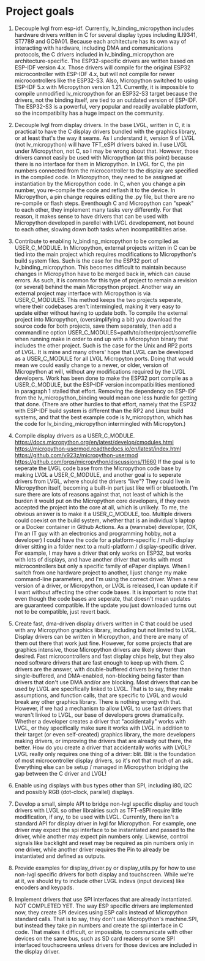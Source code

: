 # Project goals
1) Decouple lvgl from esp-idf.
Currently, lv_binding_micropython includes hardware drivers written in C for several display types including ILI9341, ST7789 and GC9A01.  Because each architecture has its own way of interacting with hardware, including DMA and communications protocols, the C drivers included in lv_binding_micropython are architecture-specific.  The ESP32-specific drivers are written based on ESP-IDF version 4.x.  Those drivers will compile for the original ESP32 microcontroller with ESP-IDF 4.x, but will not compile for newer microcontrollers like the ESP32-S3.  Also, Micropython switched to using ESP-IDF 5.x with Micropython version 1.21. Currently, it is impossible to compile unmodified lv_micropython for an ESP32-S3 target because the drivers, not the binding itself, are tied to an outdated version of ESP-IDF.  The ESP32-S3 is a powerful, very popular and readily available platform, so the incompatibilty has a huge impact on the community.

2) Decouple lvgl from display drivers.
In the base LVGL, written in C, it is practical to have the C display drivers bundled with the graphics library, or at least that's the way it seams.  As I understand it, version 9 of LVGL (not lv_micropython) will have TFT_eSPI drivers baked in.  I use LVGL under Micropython, not C, so I may be wrong about that.  However, those drivers cannot easily be used with Micropython (at this point) because there is no interface for them in Micropython.  In LVGL for C, the pin numbers connected from the microcontroller to the display are specified in the compiled code.  In Micropython, they need to be assigned at instantiation by the Micropython code.  In C, when you change a pin number, you re-compile the code and reflash it to the device.  In Micropython, a pin change requires editing the .py file, but there are no re-compile or flash steps.  Eventhough C and Micropython can "speak" to each other, they implement many tasks very differently.  For that reason, it makes sense to have drivers that can be used with Micropython developed in parellel with LVGL developement, not bound to each other, slowing down both tasks when incompatibilities arise.

3) Contribute to enabling lv_binding_micropython to be compiled as USER_C_MODULE.
In Micropython, external projects written in C can be tied into the main project which requires modifications to Micropython's build system files.  Such is the case for the ESP32 port of lv_binding_micropython.  This becomes difficult to maintain because changes in Micropython have to be merged back in, which can cause errors.  As such, it is common for this type of project to remain a revision (or several) behind the main Micropython project.  Another way an external project may interface with Micropython is via USER_C_MODULES.  This method keeps the two projects seperate, where their codebases aren't intermingled, making it very easy to update either without having to update both.  To compile the external project into Micropython, (oversimplifying a bit) you download the source code for both projects, save them separately, then add a commandline option USER_C_MODULES=path/to/other/project/somefile when running make in order to end up with a Micropyhon binary that includes the other project.  Such is the case for the Unix and RP2 ports of LVGL.  It is mine and many others' hope that LVGL can be developed as a USER_C_MODULE for all LVGL Micropyton ports.  Doing that would mean we could easily change to a newer, or older, version of Micropython at will, without any modifications required by the LVGL developers.  Work has been done to make the ESP32 port compile as a USER_C_MODULE, but the ESP-IDF version incompatibilities mentioned in paragraph 1 stalled that effort.  Removing the dependency on ESP-IDF from the lv_micropython_binding would mean one less hurdle for getting that done.  (There are other hurdles to that effort, namely that the ESP32 with ESP-IDF build system is different than the RP2 and Linux build systems, and that the best example code is lv_micropython, which has the code for lv_binding_micropython intermingled with Micropyton.)

4) Compile display drivers as a USER_C_MODULE.
https://docs.micropython.org/en/latest/develop/cmodules.html
https://micropython-usermod.readthedocs.io/en/latest/index.html
https://github.com/v923z/micropython-usermod
https://github.com/orgs/micropython/discussions/11660
If the goal is to seperate the LVGL code base from the Micropython code base by making LVGL a USER_C_MODULE, and another goal is to seperate drivers from LVGL, where should the drivers "live"?  They could live in Micropython itself, becoming a built-in part just like wifi or bluetooth.  I'm sure there are lots of reasons against that, not least of which is the burden it would put on the Micropython core developers, if they even accepted the project into the core at all, which is unlikely.  To me, the obvious answer is to make it a USER_C_MODULE, too.  Multiple drivers could coexist on the build system, whether that is an individual's laptop or a Docker container in Github Actions.  As a (wannabe) developer, (OK, I'm an IT guy with an electronics and programming hobby, not a developer) I could have the code for a platform-specific / multi-display driver sitting in a folder next to a multi-platform / display-specific driver.  For example, I may have a driver that only works on ESP32, but works with lots of displays, and have another driver that works with most microcontrollers but only a specific family of ePaper displays.  When I switch from one hardware project to another, I just change my make command-line parameters, and I'm using the correct driver.  When a new version of a driver, or Micropython, or LVGL is released, I can update it if I want without affecting the other code bases.  It is important to note that even though the code bases are seperate, that doesn't mean updates are guaranteed compatible.  If the update you just downloaded turns out not to be compatible, just revert back.

5) Create fast, dma-driven display drivers written in C that could be used with any Micropython graphics library, including but not limited to LVGL.
Display drivers can be written in Micropython, and there are many of them out there that work just fine.  However, for some projects that are graphics intensive, those Micropython drivers are likely slower than desired.  Fast microcontrollers and fast display chips help, but they also need software drivers that are fast enough to keep up with them.  C drivers are the answer, with double-buffered drivers being faster than single-buffered, and DMA-enabled, non-blocking being faster than drivers that don't use DMA and/or are blocking.  Most drivers that can be used by LVGL are specifically linked to LVGL.  That is to say, they make assumptions, and function calls, that are specific to LVGL and would break any other graphics library.  There is nothing wrong with that.  However, if we had a mechanism to allow LVGL to use fast drivers that weren't linked to LVGL, our base of developers grows dramatically.  Whether a developer creates a driver that "accidentally" works with LVGL, or they specifically make sure it works with LVGL in addition to their target (or even self-created) graphics library, the more developers making drivers, or improving the drivers that are already out there, the better.  How do you create a driver that accidentally works with LVGL?  LVGL really only requires one thing of a driver:  blit.  Blit is the foundation of most microcontroller display drivers, so it's not that much of an ask.  Everything else can be setup / managed in Micropython bridging the gap between the C driver and LVGL!

6) Enable using displays with bus types other than SPI, including i80, i2C and possibly RGB (dot-clock, parallel) displays.

7) Develop a small, simple API to bridge non-lvgl specific display and touch drivers with LVGL so other librairies such as TFT-eSPI require little modification, if any, to be used with LVGL.
Currently, there isn't a standard API for display driver in lvgl for Micropython.  For example, one driver may expect the spi interface to be instantiated and passed to the driver, while another may expect pin numbers only.  Likewise, control signals like backlight and reset may be required as pin numbers only in one driver, while another driver requires the Pin to already be instantiated and defined as outputs.

8) Provide examples for display_driver.py or display_utils.py for how to use non-lvgl specific drivers for both display and touchscreen.  While we're at it, we should try to include other LVGL indevs (input devices) like encoders and keypads.

6) Implement drivers that use SPI interfaces that are already instantiated.  NOT COMPLETED YET.
The way ESP specific drivers are implemented now, they create SPI devices using ESP calls instead of Micropython standard calls.  That is to say, they don't use Micropython's machine.SPI, but instead they take pin numbers and create the spi interface in C code.  That makes it difficult, or impossible, to communicate with other devices on the same bus, such as SD card readers or some SPI interfaced touchscreens unless drivers for those devices are included in the display driver.


